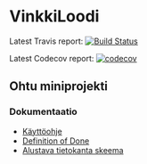 # VinkkiLoodi
Latest Travis report: [![Build Status](https://travis-ci.org/TerriFin/VinkkiLoodi.svg?branch=master)](https://travis-ci.org/TerriFin/VinkkiLoodi)

Latest Codecov report: [![codecov](https://codecov.io/gh/TerriFin/VinkkiLoodi/branch/master/graph/badge.svg)](https://codecov.io/gh/TerriFin/VinkkiLoodi)
## Ohtu miniprojekti
### Dokumentaatio
* [Käyttöohje](https://github.com/TerriFin/VinkkiLoodi/blob/master/docs/kayttoohje.md)
* [Definition of Done](https://github.com/TerriFin/VinkkiLoodi/blob/master/docs/definition-of-done.md)
* [Alustava tietokanta skeema](https://github.com/TerriFin/VinkkiLoodi/blob/master/docs/tietokanta.md)

